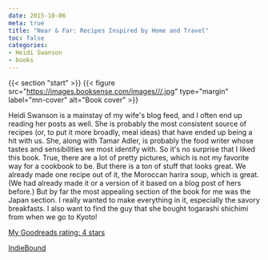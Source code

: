 ```yaml
---
date: 2015-10-06
meta: true
title: "Near & Far: Recipes Inspired by Home and Travel"
toc: false
categories:
- Heidi Swanson
- books
---
```


{{< section "start" >}}
{{< figure src="https://images.booksense.com/images///.jpg" type="margin" label="mn-cover" alt="Book cover" >}}

Heidi Swanson is a mainstay of my wife's blog feed, and I often end up reading her posts as well. She is probably the most consistent source of recipes (or, to put it more broadly, meal ideas) that have ended up being a hit with us. She, along with Tamar Adler, is probably the food writer whose tastes and sensibilities we most identify with. So it's no surprise that I liked this book. True, there are a lot of pretty pictures, which is not my favorite way for a cookbook to be. But there is a ton of stuff that looks great. We already made one recipe out of it, the Moroccan harira soup, which is great. (We had already made it or a version of it based on a blog post of hers before.) But by far the most appealing section of the book for me was the Japan section. I really wanted to make everything in it, especially the savory breakfasts. I also want to find the guy that she bought togarashi shichimi from when we go to Kyoto!

[My Goodreads rating: 4 stars](https://www.goodreads.com/review/show/1407799182)  

[IndieBound](https://www.indiebound.org/book/)
